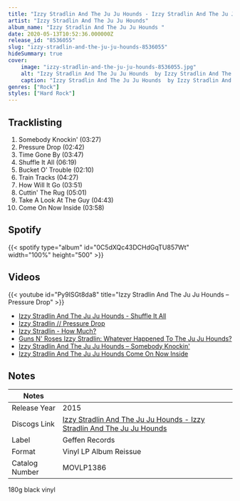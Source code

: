 ```yaml
---
title: "Izzy Stradlin And The Ju Ju Hounds - Izzy Stradlin And The Ju Ju Hounds "
artist: "Izzy Stradlin And The Ju Ju Hounds"
album_name: "Izzy Stradlin And The Ju Ju Hounds "
date: 2020-05-13T10:52:36.000000Z
release_id: "8536055"
slug: "izzy-stradlin-and-the-ju-ju-hounds-8536055"
hideSummary: true
cover:
    image: "izzy-stradlin-and-the-ju-ju-hounds-8536055.jpg"
    alt: "Izzy Stradlin And The Ju Ju Hounds  by Izzy Stradlin And The Ju Ju Hounds"
    caption: "Izzy Stradlin And The Ju Ju Hounds  by Izzy Stradlin And The Ju Ju Hounds"
genres: ["Rock"]
styles: ["Hard Rock"]
---
```


## Tracklisting
1. Somebody Knockin' (03:27)
2. Pressure Drop (02:42)
3. Time Gone By (03:47)
4. Shuffle It All (06:19)
5. Bucket O' Trouble (02:10)
6. Train Tracks (04:27)
7. How Will It Go (03:51)
8. Cuttin' The Rug (05:01)
9. Take A Look At The Guy (04:43)
10. Come On Now Inside (03:58)


## Spotify
{{< spotify type="album" id="0C5dXQc43DCHdGqTU857Wt" width="100%" height="500" >}}



## Videos
{{< youtube id="Py9ISGt8da8" title="Izzy Stradlin And The Ju Ju Hounds ‎– Pressure Drop" >}}
- [Izzy Stradlin And The Ju Ju Hounds - Shuffle It All](https://www.youtube.com/watch?v=TKBgbbFaF2U)
- [Izzy Stradlin // Pressure Drop](https://www.youtube.com/watch?v=CP1ALG-iWCI)
- [Izzy Stradlin - How Much?](https://www.youtube.com/watch?v=mBw7MbayRes)
- [Guns N' Roses Izzy Stradlin:  Whatever Happened To The Ju Ju Hounds?](https://www.youtube.com/watch?v=HJisRE8x_AQ)
- [Izzy Stradlin And The Ju Ju Hounds ‎– Somebody Knockin'](https://www.youtube.com/watch?v=Th39YEYA-uY)
- [Izzy Stradlin And The Ju Ju Hounds    Come On Now Inside](https://www.youtube.com/watch?v=ggljxdB_MBs)

## Notes
| Notes          |             |
| ---------------| ----------- |
| Release Year   | 2015 |
| Discogs Link   | [Izzy Stradlin And The Ju Ju Hounds - Izzy Stradlin And The Ju Ju Hounds ](https://www.discogs.com/release/8536055-Izzy-Stradlin-And-The-Ju-Ju-Hounds-Izzy-Stradlin-And-The-Ju-Ju-Hounds-) |
| Label          | Geffen Records |
| Format         | Vinyl LP Album Reissue |
| Catalog Number | MOVLP1386 |

180g black vinyl

